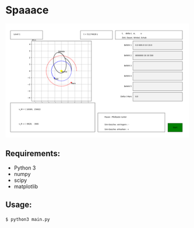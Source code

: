 # Spaaace

![Screenshot](https://raw.githubusercontent.com/Telos4/spaaace/master/screenshot.png "Screenshot")


Requirements:
-------------
* Python 3
* numpy
* scipy
* matplotlib

Usage:
------
```$ python3 main.py```
